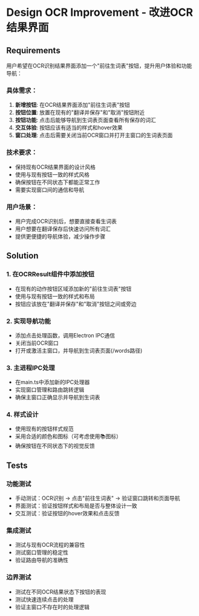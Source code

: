 # Design OCR Improvement - 改进OCR结果界面

## Requirements

用户希望在OCR识别结果界面添加一个"前往生词表"按钮，提升用户体验和功能导航：

### 具体需求：
1. **新增按钮**: 在OCR结果界面添加"前往生词表"按钮
2. **按钮位置**: 放置在现有的"翻译并保存"和"取消"按钮附近
3. **按钮功能**: 点击后能够导航到生词表页面查看所有保存的词汇
4. **交互体验**: 按钮应该有适当的样式和hover效果
5. **窗口处理**: 点击后需要关闭当前OCR窗口并打开主窗口的生词表页面

### 技术要求：
- 保持现有OCR结果界面的设计风格
- 使用与现有按钮一致的样式风格
- 确保按钮在不同状态下都能正常工作
- 需要实现窗口间的通信和导航

### 用户场景：
- 用户完成OCR识别后，想要直接查看生词表
- 用户想要在翻译保存后快速访问所有词汇
- 提供更便捷的导航体验，减少操作步骤

## Solution

### 1. 在OCRResult组件中添加按钮
- 在现有的动作按钮区域添加新的"前往生词表"按钮
- 使用与现有按钮一致的样式和布局
- 按钮应该放在"翻译并保存"和"取消"按钮之间或旁边

### 2. 实现导航功能
- 添加点击处理函数，调用Electron IPC通信
- 关闭当前OCR窗口
- 打开或激活主窗口，并导航到生词表页面(/words路径)

### 3. 主进程IPC处理
- 在main.ts中添加新的IPC处理器
- 实现窗口管理和路由跳转逻辑
- 确保主窗口正确显示并导航到生词表

### 4. 样式设计
- 使用现有的按钮样式规范
- 采用合适的颜色和图标（可考虑使用📚图标）
- 确保按钮在不同状态下的视觉反馈

## Tests

### 功能测试
- 手动测试：OCR识别 → 点击"前往生词表" → 验证窗口跳转和页面导航
- 界面测试：验证按钮样式和布局是否与整体设计一致
- 交互测试：验证按钮的hover效果和点击反馈

### 集成测试
- 测试与现有OCR流程的兼容性
- 测试窗口管理的稳定性
- 验证路由导航的准确性

### 边界测试
- 测试在不同OCR结果状态下按钮的表现
- 测试快速连续点击的处理
- 验证主窗口不存在时的处理逻辑